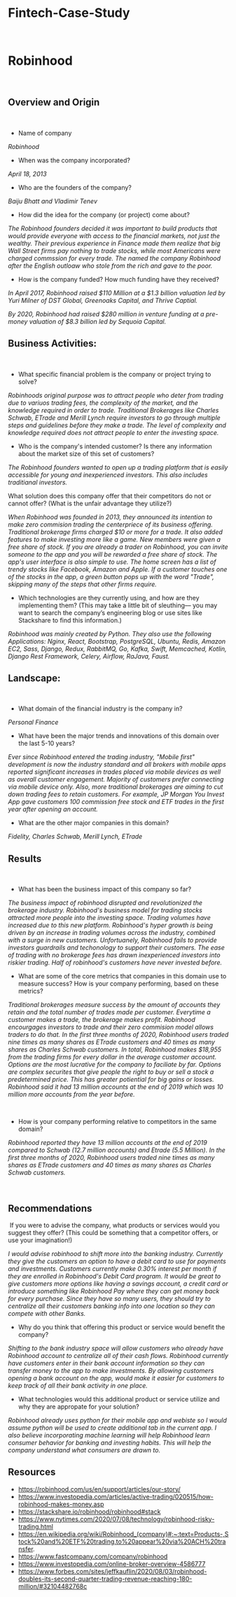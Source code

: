 # Fintech-Case-Study
​

# Robinhood
​
## Overview and Origin
​
* Name of company

*Robinhood*

* When was the company incorporated?

*April 18, 2013*

* Who are the founders of the company?

*Baiju Bhatt and Vladimir Tenev*
​
* How did the idea for the company (or project) come about?

*The Robinhood founders decided it was important to build products that would provide everyone with access to the financial markets, not just the wealthy. Their previous experience in Finance made them realize that big Wall Street firms pay nothing to trade stocks, while most Americans were charged commssion for every trade. The named the company Robinhood after the English outloaw who stole from the rich and gave to the poor.*
​
* How is the company funded? How much funding have they received?

*In April 2017, Robinhood raised $110 Million at a $1.3 billion valuation led by Yuri Milner of DST Global, Greenoaks Capital, and Thrive Captial.*

*By 2020, Robinhood had raised $280 million in venture funding at a pre-money valuation of $8.3 billion led by Sequoia Capital.*
​
## Business Activities:
​
* What specific financial problem is the company or project trying to solve?

*Robinhoods original purpose was to attract people who deter from trading due to variuos trading fees, the complexity of the market, and the knowledge required in order to trade. Traditional Brokerages like Charles Schwab, ETrade and Merill Lynch require investors to go through multiple steps and guidelines before they make a trade. The level of complexity and knowledge required does not attract people to enter the investing space.*

* Who is the company's intended customer?  Is there any information about the market size of this set of customers?

*The Robinhood founders wanted to open up a trading platform that is easily accessible for young and inexperienced investors. This also includes traditianal investors.*

What solution does this company offer that their competitors do not or cannot offer? (What is the unfair advantage they utilize?)

 *When Robinhood was founded in 2013, they announced its intention to make zero commision trading the centerpriece of its business offering. Traditional brokerage firms charged $10 or more for a trade. It also added features to make investing more like a game. New members were given a free share of stock. If you are already a trader on Robinhood, you can invite someone to the app and you will be rewarded a free share of stock. The app's user interface is also simple to use. The home screen has a list of trendy stocks like Facebook, Amazon and Apple. If a customer touches one of the stocks in the app, a green button pops up with the word "Trade", skipping many of the steps that other firms require.*


* Which technologies are they currently using, and how are they implementing them? (This may take a little bit of sleuthing–– you may want to search the company’s engineering blog or use sites like Stackshare to find this information.)

*Robinhood was mainly created by Python. 
They also use the following Applications:
Nginx, React, Bootstrap, PostgreSQL, Ubuntu, Redis, Amazon EC2, Sass, Django, Redux, RabbitMQ, Go, Kafka, Swift, Memcached, Kotlin, Django Rest Framework, Celery, Airflow, RaJava, Faust.*
​

## Landscape:
​
* What domain of the financial industry is the company in?

*Personal Finance*

* What have been the major trends and innovations of this domain over the last 5-10 years?

*Ever since Robinhood entered the trading industry, "Mobile first" development is now the industry standard and all brokers with mobile apps reported significant increases in trades placed via mobile devices as well as overall customer engagement. Majority of customers prefer connecting via mobile device only. Also, more traditional brokerages are aiming to cut down trading fees to retain customers. For example, JP Morgan You Invest App gave customers 100 commission free stock and ETF trades in the first year after opening an account.*

* What are the other major companies in this domain?

​*Fidelity, Charles Schwab, Merill Lynch, ETrade*
​
## Results
​
* What has been the business impact of this company so far?

*The business impact of robinhood disrupted and revolutionized the brokerage industry. Robinhood's business model for trading stocks attracted more people into the investing space. Trading volumes have increased due to this new platform. Robinhood's hyper growth is being driven by an increase in trading volumes across the industry, combined with a surge in new customers. Unfortuanely, Robinhood fails to provide investors guardrails and techonology to support their customers. The ease of trading with no brokerage fees has drawn inexperienced investors into riskier trading. Half of robinhood's customers have never invested before.*
​
* What are some of the core metrics that companies in this domain use to measure success? How is your company performing, based on these metrics?

*Traditional brokerages measure success by the amount of accounts they retain and the total number of trades made per customer. Everytime a customer makes a trade, the brokerage makes profit. Robinhood encourgages investors to trade and their zero commision model allows traders to do that. In the first three months of 2020, Robinhood users traded nine times as many shares as ETrade customers and 40 times as many shares as Charles Schwab customers. In total, Robinhood makes $18,955  from the trading firms for every dollar in the average customer account. Options are the most lucrative for the company to faciliate by far. Options are complex securites that give people the right to buy or sell a stock a predetermined price. This has greater potiential for big gains or losses. Robinhood said it had 13 million accounts at the end of 2019 which was 10 million more accounts from the year before.*

​
* How is your company performing relative to competitors in the same domain?​

*Robinhood reported they have 13 million accounts at the end of 2019 compared to Schwab (12.7 million accounts) and Etrade (5.5 Million). In the first three months of 2020, Robinhood users traded nine times as many shares as ETrade customers and 40 times as many shares as Charles Schwab customers.*

​
## Recommendations
​
 If you were to advise the company, what products or services would you suggest they offer? (This could be something that a competitor offers, or use your imagination!)

*I would advise robinhood to shift more into the banking industry. Currently they give the customers an option to have a debit card to use for payments and investments. Customers currently make 0.30% interest per month if they are enrolled in Robinhood's Debit Card program. It would be great to give customers more options like having a savings account, a credit card or introduce something like Robinhood Pay where they can get money back for every purchase. Since they have so many users, they should try to centralize all their customers banking info into one location so they can compete with other Banks.*

* Why do you think that offering this product or service would benefit the company?

*Shifting to the bank industry space will allow customers who already have Robinhood account to centralize all of their cash flows. Robinhood currently have customers enter in their bank account information so they can transfer money to the app to make investments. By allowing customers opening a bank account on the app, would make it easier for customers to keep track of all their bank activity in one place.*

* What technologies would this additional product or service utilize and why they are appropate for your solution?

​*Robinhood already uses python for their mobile app and webiste so I would assume python will be used to create additional tab in the current app. I also believe incorporating machine learning will help Robinhood learn consumer behavior for banking and investing habits. This will help the company understand what consumers are drawn to.*


## Resources

* https://robinhood.com/us/en/support/articles/our-story/
* https://www.investopedia.com/articles/active-trading/020515/how-robinhood-makes-money.asp
* https://stackshare.io/robinhood/robinhood#stack
* https://www.nytimes.com/2020/07/08/technology/robinhood-risky-trading.html
* https://en.wikipedia.org/wiki/Robinhood_(company)#:~:text=Products-,Stock%20and%20ETF%20trading,to%20appear%20via%20ACH%20transfer.
* https://www.fastcompany.com/company/robinhood
* https://www.investopedia.com/online-broker-overview-4586777
* https://www.forbes.com/sites/jeffkauflin/2020/08/03/robinhood-doubles-its-second-quarter-trading-revenue-reaching-180-million/#32104482768c




